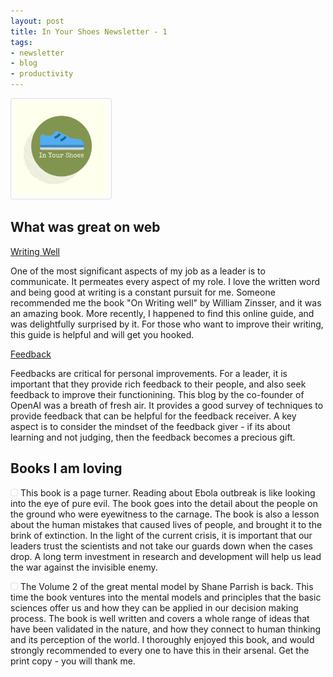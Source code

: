 ```yaml
---
layout: post
title: In Your Shoes Newsletter - 1
tags:
- newsletter
- blog
- productivity
---
```




	
	
	

<div class='pixels-photo'>
  <p>
    <img style="border: 1px solid #ddd; border-radius: 4px; padding: 5px; width: 150px;" src='../images/inyourshoes.png' alt=''>
  </p>
</div>


## What was great on web

<a target="_blank" href="https://www.julian.com/guide/write/intro">Writing Well</a>

One of the most significant aspects of my job as a leader is to communicate. It permeates every aspect of my role. I love the written word and being good at writing is a constant pursuit for me. Someone recommended me the book "On Writing well" by William Zinsser, and it was an amazing book. More recently, I happened to find this online guide, and was delightfully surprised by it. For those who want to improve their writing, this guide is helpful and will get you hooked. 



<a target="_blank" href="https://medium.com/@woj.zaremba/how-to-give-feedback-that-sticks-and-why-itll-change-your-life-9f2687ab4dce">Feedback</a>

Feedbacks are critical for personal improvements. For a leader, it is important that they provide rich feedback to their people, and also seek feedback to improve their functionining. This blog by the co-founder of OpenAI was a breath of fresh air. It provides a good survey of techniques to provide feedback that can be helpful for the feedback receiver. A key aspect is to consider the mindset of the feedback giver - if its about learning and not judging, then the feedback becomes a precious gift. 


## Books I am loving

<a target="_blank" href="https://www.amazon.com/Hot-Zone-Terrifying-Story-Origins/dp/0385479565"> <img style="border: 1px solid #ddd; border-radius: 4px; padding: 5px; width: 150px;" src='https://upload.wikimedia.org/wikipedia/en/9/9d/The_Hot_Zone_%28cover%29.jpg' alt=''></a>
This book is a page turner. Reading about Ebola outbreak is like looking into the eye of pure evil. The book goes into the detail about the people on the ground who were eyewitness to the carnage. The book is also a lesson about the human mistakes that caused lives of people, and brought it to the brink of extinction. In the light of the current crisis, it is important that our leaders trust the scientists and not take our guards down when the cases drop. A long term investment in research and development will help us lead the war against the invisible enemy. 


<a target="_blank" href="https://www.amazon.com/Great-Mental-Models-Physics-Chemistry-ebook/dp/B085HY11NF/">
<img style="border: 1px solid #ddd; border-radius: 4px; padding: 5px; width: 150px;" src='https://encrypted-tbn2.gstatic.com/images?q=tbn:ANd9GcRM1gNkzf_eK72wRjjvAylKCjhWrUcVW0I9JyWcwjr1D1Ioss5h' alt=''></a>
The Volume 2 of the great mental model by Shane Parrish is back. This time the book ventures into the mental models and principles that the basic sciences offer us and how they can be applied in our decision making process. The book is well written and covers a whole range of ideas that have been validated in the nature, and how they connect to human thinking and its perception of the world. I thoroughly enjoyed this book, and would strongly recommended to every one to have this in their arsenal. Get the print copy - you will thank me. 

